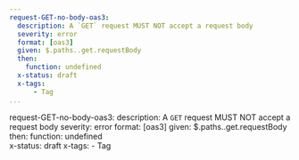 ```yaml
---
request-GET-no-body-oas3:
  description: A `GET` request MUST NOT accept a request body
  severity: error
  format: [oas3]
  given: $.paths..get.requestBody
  then:
    function: undefined   
  x-status: draft
  x-tags:
      - Tag        
...
```

request-GET-no-body-oas3:
  description: A `GET` request MUST NOT accept a request body
  severity: error
  format: [oas3]
  given: $.paths..get.requestBody
  then:
    function: undefined     
  x-status: draft
  x-tags:
      - Tag      